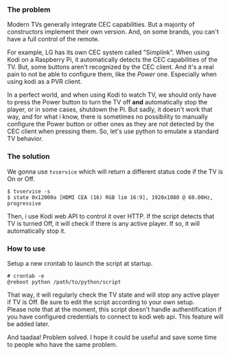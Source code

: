 ### The problem

Modern TVs generally integrate CEC capabilities. But a majority of constructors
implement their own version. And, on some brands, you can't have a full control
of the remote.

For example, LG has its own CEC system called "Simplink". When using Kodi on
a Raspberry Pi, it automatically detects the CEC capabilities of the TV.
But, some buttons aren't recognized by the CEC client. And it's a real pain to 
not be able to configure them, like the *Power* one. Especially when using kodi 
as a PVR client.

In a perfect world, and when using Kodi to watch TV, we should only have to 
press the Power button to turn the TV off **and** automatically stop the 
player, or in some cases, shutdown the Pi.
But sadly, it doesn't work that way, and for what i know, there is sometimes 
no possibility to manually configure the Power button or other ones as they 
are not detected by the CEC client when pressing them. So, let's use python to 
emulate a standard TV behavior.

### The solution

We gonna use ```tvservice``` which will return a different status 
code if the TV is On or Off.

```$ tvservice -s```  
```$ state 0x12000a [HDMI CEA (16) RGB lim 16:9], 1920x1080 @ 60.00Hz, progressive```

Then, i use Kodi web API to control it over HTTP. If the script detects that TV
is turned Off, it will check if there is any active player. If so, it will
automatically stop it.

### How to use

Setup a new crontab to launch the script at startup.

```# crontab -e```  
```@reboot python /path/to/python/script```

That way, it will regularly check the TV state and will stop any active player 
if TV is Off. Be sure to edit the script according to your own setup.  
Please note that at the moment, this script doesn't handle authentification if
you have configured credentials to connect to kodi web api. This feature will
be added later.

And taadaa! Problem solved. I hope it could be useful and save some time to 
people who have the same problem.
